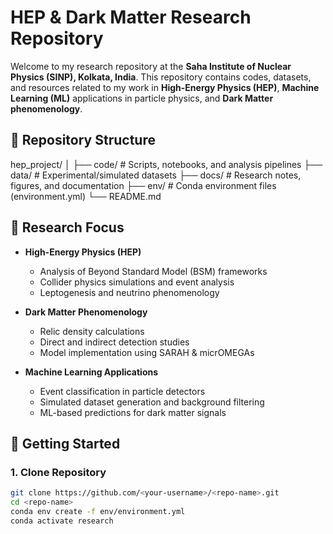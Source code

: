 # HEP & Dark Matter Research Repository

Welcome to my research repository at the **Saha Institute of Nuclear Physics (SINP), Kolkata, India**. This repository contains codes, datasets, and resources related to my work in **High-Energy Physics (HEP)**, **Machine Learning (ML)** applications in particle physics, and **Dark Matter phenomenology**.

## 🔹 Repository Structure

hep_project/
│
├── code/ # Scripts, notebooks, and analysis pipelines
├── data/ # Experimental/simulated datasets
├── docs/ # Research notes, figures, and documentation
├── env/ # Conda environment files (environment.yml)
└── README.md


## 🔹 Research Focus

- **High-Energy Physics (HEP)**
  - Analysis of Beyond Standard Model (BSM) frameworks
  - Collider physics simulations and event analysis
  - Leptogenesis and neutrino phenomenology

- **Dark Matter Phenomenology**
  - Relic density calculations
  - Direct and indirect detection studies
  - Model implementation using SARAH & micrOMEGAs

- **Machine Learning Applications**
  - Event classification in particle detectors
  - Simulated dataset generation and background filtering
  - ML-based predictions for dark matter signals

## 🔹 Getting Started

### 1. Clone Repository
```bash
git clone https://github.com/<your-username>/<repo-name>.git
cd <repo-name>
conda env create -f env/environment.yml
conda activate research
